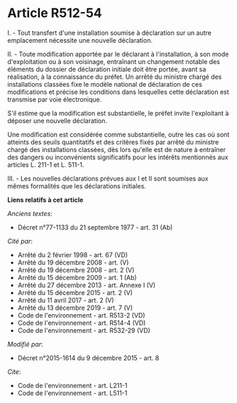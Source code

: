 # Article R512-54

I. - Tout transfert d'une installation soumise à déclaration sur un autre emplacement nécessite une nouvelle déclaration. 

II. - Toute modification apportée par le déclarant à l'installation, à son mode d'exploitation ou à son voisinage, entraînant
un changement notable des éléments du dossier de déclaration initiale doit être portée, avant sa réalisation, à la
connaissance du préfet. Un arrêté du ministre chargé des installations classées fixe le modèle national de déclaration de ces
modifications et précise les conditions dans lesquelles cette déclaration est transmise par voie électronique.

S'il estime que la modification est substantielle, le préfet invite l'exploitant à déposer une nouvelle déclaration. 

Une modification est considérée comme substantielle, outre les cas où sont atteints des seuils quantitatifs et des critères
fixés par arrêté du ministre chargé des installations classées, dès lors qu'elle est de nature à entraîner des dangers ou
inconvénients significatifs pour les intérêts mentionnés aux articles L. 211-1 et L. 511-1. 

III. - Les nouvelles déclarations prévues aux I et II sont soumises aux mêmes formalités que les déclarations initiales.

**Liens relatifs à cet article**

_Anciens textes_:

  - Décret n°77-1133 du 21 septembre 1977 - art. 31 (Ab)

_Cité par_:

  - Arrêté du 2 février 1998 - art. 67 (VD)
  - Arrêté du 19 décembre 2008 - art. (V)
  - Arrêté du 19 décembre 2008 - art. 2 (V)
  - Arrêté du 15 décembre 2009 - art. 1 (Ab)
  - Arrêté du 27 décembre 2013 - art. Annexe I (V)
  - Arrêté du 15 décembre 2015 - art. 2 (V)
  - Arrêté du 11 avril 2017 - art. 2 (V)
  - Arrêté du 13 décembre 2019 - art. 7 (V)
  - Code de l'environnement - art. R513-2 (VD)
  - Code de l'environnement - art. R514-4 (VD)
  - Code de l'environnement - art. R532-29 (VD)

_Modifié par_:

  - Décret n°2015-1614 du 9 décembre 2015 - art. 8

_Cite_:

  - Code de l'environnement - art. L211-1
  - Code de l'environnement - art. L511-1
